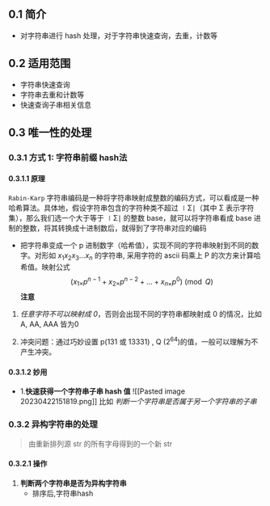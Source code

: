 ## 0.1 简介

- 对字符串进行 hash 处理，对于字符串快速查询，去重，计数等 



## 0.2 适用范围

- 字符串快速查询
- 字符串去重和计数等
- 快速查询子串相关信息



## 0.3 唯一性的处理


### 0.3.1 方式 1: 字符串前缀 hash法 

#### 0.3.1.1 原理
`Rabin-Karp` 字符串编码是一种将字符串映射成整数的编码方式，可以看成是一种哈希算法。具体地，假设字符串包含的字符种类不超过 ∣Σ∣（其中 Σ 表示字符集），那么我们选一个大于等于 ∣Σ∣ 的整数 base，就可以将字符串看成 base 进制的整数，将其转换成十进制数后，就得到了字符串对应的编码



- 把字符串变成一个 p 进制数字（哈希值），实现不同的字符串映射到不同的数字。对形如 $x_{1}x_{2}x_{3}...x_{n}$ 的字符串, 采用字符的 ascii 码乘上 P 的次方来计算哈希值。映射公式 $$
(x_{1\times}p^{n-1}+x_{2\times}p^{n-2}+...+x_{n\times}p^{0})\pmod{Q}
$$ **注意**
1. *任意字符不可以映射成 0*，否则会出现不同的字符串都映射成 0 的情况，比如 A, AA, AAA 皆为0

2. 冲突问题：通过巧妙设置 p(131 或 13331) , Q ($2^{64}$)的值，一般可以理解为不产生冲突。

#### 0.3.1.2 妙用
* 1.**快速获得一个字符串子串 hash 值**
![[Pasted image 20230422151819.png]]
   比如 *判断一个字符串是否属于另一个字符串的子串*



### 0.3.2 异构字符串的处理
> 由重新排列源 str 的所有字母得到的一个新 str


#### 0.3.2.1 操作
1.  **判断两个字符串是否为异构字符串**
	- 排序后,字符串hash


 




